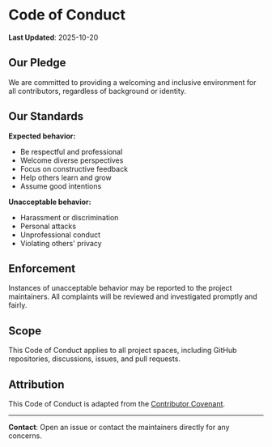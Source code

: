 # Code of Conduct

**Last Updated**: 2025-10-20

## Our Pledge

We are committed to providing a welcoming and inclusive environment for all contributors, regardless of background or identity.

## Our Standards

**Expected behavior:**
- Be respectful and professional
- Welcome diverse perspectives
- Focus on constructive feedback
- Help others learn and grow
- Assume good intentions

**Unacceptable behavior:**
- Harassment or discrimination
- Personal attacks
- Unprofessional conduct
- Violating others' privacy

## Enforcement

Instances of unacceptable behavior may be reported to the project maintainers. All complaints will be reviewed and investigated promptly and fairly.

## Scope

This Code of Conduct applies to all project spaces, including GitHub repositories, discussions, issues, and pull requests.

## Attribution

This Code of Conduct is adapted from the [Contributor Covenant](https://www.contributor-covenant.org/version/2/1/code_of_conduct/).

---

**Contact**: Open an issue or contact the maintainers directly for any concerns.
